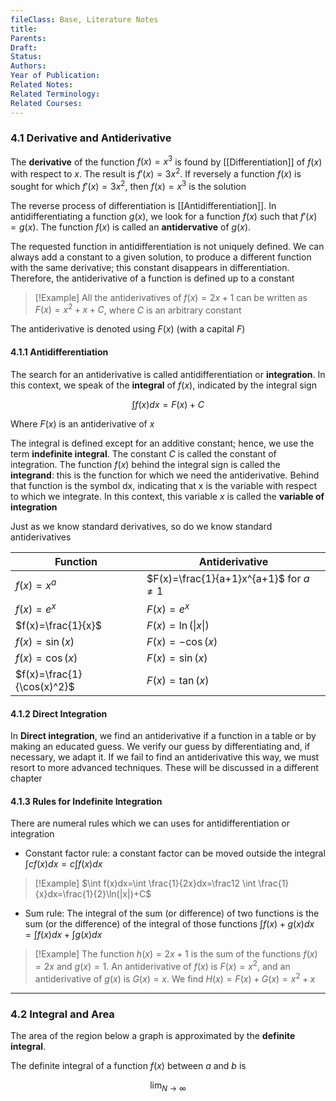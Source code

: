 ```yaml
---
fileClass: Base, Literature Notes
title: 
Parents: 
Draft: 
Status: 
Authors: 
Year of Publication: 
Related Notes: 
Related Terminology: 
Related Courses: 
---
```

### 4.1 Derivative and Antiderivative
The **derivative** of the function $f(x)=x^3$ is found by [[Differentiation]] of $f(x)$ with respect to $x$. The result is $f'(x)=3x^2$. If reversely a function $f(x)$ is sought for which $f'(x)=3x^2$, then $f(x)=x^3$ is the solution

The reverse process of differentiation is [[Antidifferentiation]]. In antidifferentiating a function $g(x)$, we look for a function $f(x)$ such that $f'(x)=g(x)$. The function $f(x)$ is called an **antidervative** of $g(x)$. 

The requested function in antidifferentiation is not uniquely defined. We can always add a constant to a given solution, to produce a different function with the same derivative; this constant disappears in differentiation. Therefore, the antiderivative of a function is defined up to a constant

>[!Example]
>All the antiderivatives of $f(x)=2x+1$ can be written as $F(x)=x^2+x+C$, where $C$ is an arbitrary constant

The antiderivative is denoted using $F(x)$ (with a capital $F$)

#### 4.1.1 Antidifferentiation
The search for an antiderivative is called antidifferentiation or **integration**. In this context, we speak of the **integral** of $f(x)$, indicated by the integral sign

$$
\int f(x)dx=F(x)+C
$$

Where $F(x)$ is an antiderivative of $x$

The integral is defined except for an additive constant; hence, we use the term **indefinite integral**. The constant $C$ is called the constant of integration. The function $f(x)$ behind the integral sign is called the **integrand**: this is the function for which we need the antiderivative. Behind that function is the symbol dx, indicating that x is the variable with respect to which we integrate. In this context, this variable $x$ is called the **variable of integration**

Just as we know standard derivatives, so do we know standard antiderivatives

| Function                   | Antiderivative                             |
| -------------------------- | ------------------------------------------ |
| $f(x)=x^a$                 | $F(x)=\frac{1}{a+1}x^{a+1}$ for $a \neq 1$ |
| $f(x)=e^x$                 | $F(x)=e^x$                                 |
| $f(x)=\frac{1}{x}$         | $F(x)=\ln(\|{x}\|)$                        |
| $f(x)=\sin(x)$             | $F(x)=-\cos(x)$                            |
| $f(x)=\cos(x)$             | $F(x)=\sin(x)$                             |
| $f(x)=\frac{1}{\cos(x)^2}$ | $F(x)=\tan(x)$                             |

#### 4.1.2 Direct Integration
In **Direct integration**, we find an antiderivative if a function in a table or by making an educated guess. We verify our guess by differentiating and, if necessary, we adapt it. If we fail to find an antiderivative this way, we must resort to more advanced techniques. These will be discussed in a different chapter

#### 4.1.3 Rules for Indefinite Integration
There are numeral rules which we can uses for antidifferentiation or integration
- Constant factor rule: a constant factor can be moved outside the integral
  $\int cf(x)dx=c\int f(x)dx$

>[!Example]
>$\int f(x)dx=\int \frac{1}{2x}dx=\frac12 \int \frac{1}{x}dx=\frac{1}{2}\ln(|x|)+C$

- Sum rule: The integral of the sum (or difference) of two functions is the sum (or the difference) of the integral of those functions
  $\int f(x) + g(x) dx = \int f(x) dx + \int g(x)dx$

>[!Example]
>The function $h(x)=2x+1$ is the sum of the functions $f(x)=2x$ and $g(x)=1$. An antiderivative of $f(x)$ is $F(x)=x^2$, and an antiderivative of $g(x)$ is $G(x)=x$. We find $H(x)=F(x)+G(x)=x^2 + x$

---
### 4.2 Integral and Area
The area of the region below a graph is approximated by the **definite integral**.

The definite integral of a function $f(x)$ between $a$ and $b$ is

$$
\lim_{N \to \infty}
$$